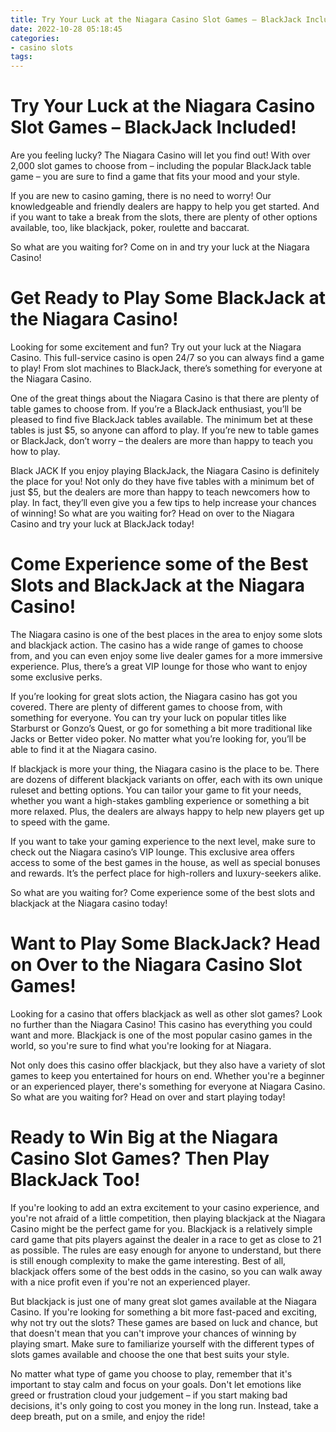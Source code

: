 ```yaml
---
title: Try Your Luck at the Niagara Casino Slot Games – BlackJack Included!
date: 2022-10-28 05:18:45
categories:
- casino slots
tags:
---
```



#  Try Your Luck at the Niagara Casino Slot Games – BlackJack Included!

Are you feeling lucky? The Niagara Casino will let you find out! With over 2,000 slot games to choose from – including the popular BlackJack table game – you are sure to find a game that fits your mood and your style.

If you are new to casino gaming, there is no need to worry! Our knowledgeable and friendly dealers are happy to help you get started. And if you want to take a break from the slots, there are plenty of other options available, too, like blackjack, poker, roulette and baccarat.

So what are you waiting for? Come on in and try your luck at the Niagara Casino!

#  Get Ready to Play Some BlackJack at the Niagara Casino!

Looking for some excitement and fun? Try out your luck at the Niagara Casino. This full-service casino is open 24/7 so you can always find a game to play! From slot machines to BlackJack, there’s something for everyone at the Niagara Casino.

One of the great things about the Niagara Casino is that there are plenty of table games to choose from. If you’re a BlackJack enthusiast, you’ll be pleased to find five BlackJack tables available. The minimum bet at these tables is just $5, so anyone can afford to play. If you’re new to table games or BlackJack, don’t worry – the dealers are more than happy to teach you how to play.

Black JACK 
If you enjoy playing BlackJack, the Niagara Casino is definitely the place for you! Not only do they have five tables with a minimum bet of just $5, but the dealers are more than happy to teach newcomers how to play. In fact, they’ll even give you a few tips to help increase your chances of winning! So what are you waiting for? Head on over to the Niagara Casino and try your luck at BlackJack today!

#  Come Experience some of the Best Slots and BlackJack at the Niagara Casino!

The Niagara casino is one of the best places in the area to enjoy some slots and blackjack action. The casino has a wide range of games to choose from, and you can even enjoy some live dealer games for a more immersive experience. Plus, there’s a great VIP lounge for those who want to enjoy some exclusive perks.

If you’re looking for great slots action, the Niagara casino has got you covered. There are plenty of different games to choose from, with something for everyone. You can try your luck on popular titles like Starburst or Gonzo’s Quest, or go for something a bit more traditional like Jacks or Better video poker. No matter what you’re looking for, you’ll be able to find it at the Niagara casino.

If blackjack is more your thing, the Niagara casino is the place to be. There are dozens of different blackjack variants on offer, each with its own unique ruleset and betting options. You can tailor your game to fit your needs, whether you want a high-stakes gambling experience or something a bit more relaxed. Plus, the dealers are always happy to help new players get up to speed with the game.

If you want to take your gaming experience to the next level, make sure to check out the Niagara casino’s VIP lounge. This exclusive area offers access to some of the best games in the house, as well as special bonuses and rewards. It’s the perfect place for high-rollers and luxury-seekers alike.

So what are you waiting for? Come experience some of the best slots and blackjack at the Niagara casino today!

#  Want to Play Some BlackJack? Head on Over to the Niagara Casino Slot Games!

Looking for a casino that offers blackjack as well as other slot games? Look no further than the Niagara Casino! This casino has everything you could want and more. Blackjack is one of the most popular casino games in the world, so you're sure to find what you're looking for at Niagara.

Not only does this casino offer blackjack, but they also have a variety of slot games to keep you entertained for hours on end. Whether you're a beginner or an experienced player, there's something for everyone at Niagara Casino. So what are you waiting for? Head on over and start playing today!

#  Ready to Win Big at the Niagara Casino Slot Games? Then Play BlackJack Too!

If you're looking to add an extra excitement to your casino experience, and you're not afraid of a little competition, then playing blackjack at the Niagara Casino might be the perfect game for you. Blackjack is a relatively simple card game that pits players against the dealer in a race to get as close to 21 as possible. The rules are easy enough for anyone to understand, but there is still enough complexity to make the game interesting. Best of all, blackjack offers some of the best odds in the casino, so you can walk away with a nice profit even if you're not an experienced player.

But blackjack is just one of many great slot games available at the Niagara Casino. If you're looking for something a bit more fast-paced and exciting, why not try out the slots? These games are based on luck and chance, but that doesn't mean that you can't improve your chances of winning by playing smart. Make sure to familiarize yourself with the different types of slots games available and choose the one that best suits your style.

No matter what type of game you choose to play, remember that it's important to stay calm and focus on your goals. Don't let emotions like greed or frustration cloud your judgement – if you start making bad decisions, it's only going to cost you money in the long run. Instead, take a deep breath, put on a smile, and enjoy the ride!